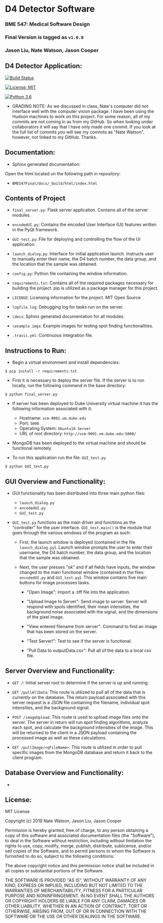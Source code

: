 # D4 Detector Software
### BME 547: Medical Software Design
### Final Version is tagged as `v1.0.0`
### Jason Liu, Nate Watson, Jason Cooper


## D4 Detector Application:

[![Build Status](https://travis-ci.org/nate-watson80/BME547Final.svg?branch=master)](https://travis-ci.org/nate-watson80/BME547Final)

[![License: MIT](https://img.shields.io/badge/License-MIT-yellow.svg)](https://opensource.org/licenses/MIT)

[![Python 3.6](https://img.shields.io/badge/python-3.6-blue.svg)](https://www.python.org/downloads/release/python-360/)

* GRADING NOTE: As we discussed in class, Nate's computer did not interface well
with the computer vision package. I have been using the Hudson machines to work
on this project. For some reason, all of my commits are not coming in as from my
GitHub. So when looking under collaborators it will say that I have only made
one commit. If you look at the full list of commits you will see my commits as
"Nate Watson", however, not linked to my GitHub. Thanks.


## Documentation:

* Sphinx generated documentation:

Open the html located on the following path in repository:

* `BME547Final/docs/_build/html/index.html`


## Contents of Project

* `final_server.py`: Flask server application. Contains all of the server modules.

* `encodedUI.py`: Contains the encoded User Interface (UI) features written in
the PyQt framework.

* `GUI-test.py`: File for deploying and controlling the flow of the
UI application.

* `launch_dialog.py`: Interface for initial application launch. Instructs user
to manually enter their name, the D4 batch number, the data group, and the
location that the sample was obtained.  

* `config.py`: Python file containing the window information.

* `requirements.txt`: Contains all of the required packages necessary for
building the project. pip is utilized as a package manager for this project.

* `LICENSE`: Licensing information for the project. MIT Open Source

* `logfile.log`: Debugging log for tasks run on the server.

* `\docs`: Sphinx generated documentation for all modules.

* `\example imgs`: Example images for testing spot finding functionalities.

* `.travis.yml`: Continuous integration file.


## Instructions to Run:

* Begin a virtual environment and install dependencies:

`$ pip install -r requirements.txt`

* First it is necessary to deploy the server file. If the server is to run
locally, run the following command in the base directory:

`$ python final_server.py`

* If server has been deployed to Duke University virtual machine it has the
following information associated with it:

  * Hostname: `vcm-9091.vm.duke.edu`
  * Port: `5000`
  * Operating System: `Ubuntu18 Server`
  * URL of root directory: `http://vcm-9091.vm.duke.edu:5000/`

* MongoDB has been deployed to the virtual machine and should be functional
remotely.

*  To run this application run the file: `GUI_test.py`

`$ python GUI_test.py`


## GUI Overview and Functionality:

* GUI functionality has been distributed into three main python files:

  * `launch_dialog.py`
  * `encodedUI.py`
  * `GUI_test.py`

* `GUI_test.py` functions as the main driver and functions as the "controller"
for the user interface. `GUI_test.main()` is the module that goes through the
various windows of the program as such:

  * First, the launch window is deployed (contained in the file
  `launch_dialog.py`). Launch window prompts the user to enter their
  username, the D4 batch number, the data group, and the location that
  the sample was obtained.

  * Next, the user presses "ok" and if all fields have inputs, the window
  changed to the main functional window (contained in the files:
  `encodedUI.py` and `GUI_test.py`). This window contains five main
  buttons for image processes tasks.

    - "Open Image": Import a .tiff file into the application.

    - "Upload Image to Server": Send image to server. Server will
    respond with spots identified, their mean intensities, the
    background noise associated with the signal, and the dimensions
    of the pixel image.

    - "View entered filename from server": Command to find an image
    that has been stored on the server.

    - "Test Server!": Test to see if the server is functional.

    - "Pull Data to outputData.csv": Pull all of the data to a local
    csv file.


## Server Overview and Functionality:

* `GET /`: Initial server root to determine if the server is up and running.

* `GET /pullAllData`: This route is utilized to pull all of the data that
is currently on the database. The return payload associated with this server
request is a JSON file containing the filename, individual spot intensities,
and the background signal.

* `POST /imageUpload`: This route is used to upload image files onto the server.
The server in return will run spot finding algorithms, analyze each spot, and
calculate the background intensities of the image. This will be returned to the
client in a JSON payload containing the processed image as well as these
calculations.

* `GET /pullImage/<qFileName>`: This route is utilized in order to pull
specific images from the MongoDB database and return it back to the client
program.


## Database Overview and Functionality:

*


## License:

MIT License

Copyright (c) 2019 Nate Watson, Jason Liu, Jason Cooper

Permission is hereby granted, free of charge, to any person obtaining a copy
of this software and associated documentation files (the "Software"), to deal
in the Software without restriction, including without limitation the rights
to use, copy, modify, merge, publish, distribute, sublicense, and/or sell
copies of the Software, and to permit persons to whom the Software is
furnished to do so, subject to the following conditions:

The above copyright notice and this permission notice shall be included in all
copies or substantial portions of the Software.

THE SOFTWARE IS PROVIDED "AS IS", WITHOUT WARRANTY OF ANY KIND, EXPRESS OR
IMPLIED, INCLUDING BUT NOT LIMITED TO THE WARRANTIES OF MERCHANTABILITY,
FITNESS FOR A PARTICULAR PURPOSE AND NONINFRINGEMENT. IN NO EVENT SHALL THE
AUTHORS OR COPYRIGHT HOLDERS BE LIABLE FOR ANY CLAIM, DAMAGES OR OTHER
LIABILITY, WHETHER IN AN ACTION OF CONTRACT, TORT OR OTHERWISE, ARISING FROM,
OUT OF OR IN CONNECTION WITH THE SOFTWARE OR THE USE OR OTHER DEALINGS IN THE
SOFTWARE.
